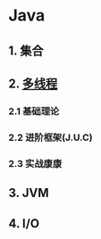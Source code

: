 # Java
## 1. 集合
## 2. [多线程](./thread/)
### 2.1 基础理论
### 2.2 进阶框架(J.U.C)
### 2.3 实战康康

## 3. JVM
## 4. I/O
